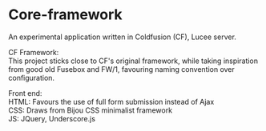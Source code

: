 # Core-framework
An experimental application written in Coldfusion (CF), Lucee server.  
  
CF Framework:  
This project sticks close to CF's original framework, while taking inspiration from good old Fusebox and FW/1, favouring naming convention over configuration.
  
Front end:  
HTML: Favours the use of full form submission instead of Ajax  
CSS: Draws from Bijou CSS minimalist framework  
JS: JQuery, Underscore.js  
